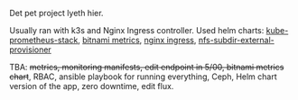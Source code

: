 Det pet project lyeth hier.

Usually ran with k3s and Nginx Ingress controller.
Used helm charts: [kube-prometheus-stack](https://prometheus-community.github.io/helm-charts ), [bitnami metrics](https://charts.bitnami.com/bitnami), [nginx ingress](https://kubernetes.github.io/ingress-nginx), [nfs-subdir-external-provisioner](https://kubernetes-sigs.github.io/nfs-subdir-external-provisioner/)


TBA: ~~metrics, monitoring manifests, edit endpoint in 5/00, bitnami metrics chart~~, RBAC, ansible playbook for running everything, Ceph, Helm chart version of the app, zero downtime, edit flux.
